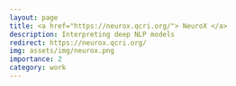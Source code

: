 ```yaml
---
layout: page
title: <a href="https://neurox.qcri.org/"> NeuroX </a>
description: Interpreting deep NLP models
redirect: https://neurox.qcri.org/
img: assets/img/neurox.png
importance: 2
category: work
---
```


